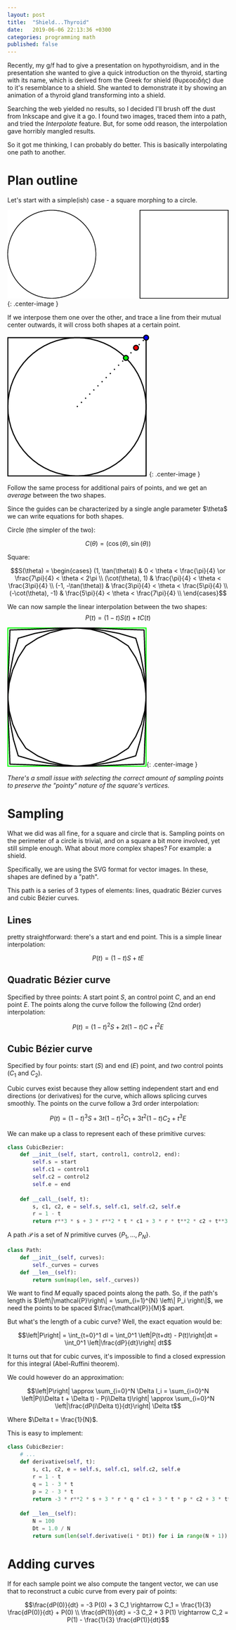 ```yaml
---
layout: post
title:  "Shield...Thyroid"
date:   2019-06-06 22:13:36 +0300
categories: programming math
published: false
---
```


Recently, my g/f had to give a presentation on hypothyroidism, and in the presentation she wanted to give a quick introduction on the thyroid, starting with its name, which is derived from the Greek for shield (θυρεοειδής) due to it's resemblance to a shield. She wanted to demonstrate it by showing an animation of a thyroid gland transforming into a shield.

Searching the web yielded no results, so I decided I'll brush off the dust from Inkscape and give it a go. I found two images, traced them into a path, and tried the _Interpolate_ feature. But, for some odd reason, the interpolation gave horribly mangled results.

So it got me thinking, I can probably do better. This is basically interpolating one path to another.

# Plan outline

Let's start with a simple(ish) case - a square morphing to a circle.

![Circle \& Square](/assets/interpolate/circle-and-square.png){: .center-image }

If we interpose them one over the other, and trace a line from their mutual center outwards, it will cross both shapes at a certain point.

![Circle on Square](/assets/interpolate/circle-on-square.png){: .center-image }

Follow the same process for additional pairs of points, and we get an _average_ between the two shapes.

Since the guides can be characterized by a single angle parameter $\theta\$ we can write equations for both shapes.

Circle (the simpler of the two):

$$C(\theta) = (\cos(\theta), \sin(\theta))$$

Square:

$$S(\theta) = \begin{cases}
(1, \tan(\theta)) & 0 < \theta < \frac{\pi}{4} \or \frac{7\pi}{4} < \theta < 2\pi \\
(\cot(\theta), 1) & \frac{\pi}{4} < \theta < \frac{3\pi}{4} \\
(-1, -\tan(\theta)) & \frac{3\pi}{4} < \theta < \frac{5\pi}{4} \\
(-\cot(\theta), -1) & \frac{5\pi}{4} < \theta < \frac{7\pi}{4} \\
\end{cases}$$

We can now sample the linear interpolation between the two shapes:
$$P(t) = \left(1-t\right)S(t) + t C(t)$$

![Circle + Square](/assets/interpolate/sampled-square.png){: .center-image }

_There's a small issue with selecting the correct amount of sampling points to preserve the "pointy" nature of the square's vertices._

# Sampling

What we did was all fine, for a square and circle that is. Sampling points on the perimeter of a circle is trivial, and on a square a bit more involved, yet still simple enough. What about more complex shapes? For example: a shield.
 
Specifically, we are using the SVG format for vector images. In these, shapes are defined by a "path".

This path is a series of 3 types of elements: lines, quadratic Bézier curves and cubic Bézier curves.

## Lines
pretty straightforward: there's a start and end point. This is a simple linear interpolation:

$$P(t) = (1-t) S + t E$$

## Quadratic Bézier curve

Specified by three points: A start point $S$, an control point $C$, and an end point $E$. The points along the curve follow the following (2nd order) interpolation:

$$P(t) = (1-t)^2 S + 2 t (1-t) C + t^2 E$$

## Cubic Bézier curve

Specified by four points: start ($S$) and end ($E$) point, and *two* control points ($C_1$ and $C_2$).

Cubic curves exist because they allow setting independent start and end directions (or derivatives) for the curve, which allows splicing curves smoothly. The points on the curve follow a 3rd order interpolation:

$$P(t) = (1-t)^3 S + 3 t (1-t) ^ 2 C_1 + 3 t^2 (1-t) C_2 + t^3 E$$

We can make up a class to represent each of these primitive curves:

```python
class CubicBezier:
    def __init__(self, start, control1, control2, end):
        self.s = start
        self.c1 = control1
        self.c2 = control2
        self.e = end

    def __call__(self, t):
        s, c1, c2, e = self.s, self.c1, self.c2, self.e
        r = 1 - t
        return r**3 * s + 3 * r**2 * t * c1 + 3 * r * t**2 * c2 + t**3 * e
```

A path $\mathcal{P}$ is a set of $N$ primitive curves $\left\lbrace P_1, ..., P_N \right\rbrace$.

```python
class Path:
    def __init__(self, curves):
        self._curves = curves
    def __len__(self):
        return sum(map(len, self._curves))
```

We want to find $M$ equally spaced points along the path. So, if the path's length is $\left\|\mathcal{P}\right\| = \sum_{i=1}^{N} \left\| P_i \right\|$, we need the points to be spaced $\frac{\mathcal{P}}{M}$ apart.

But what's the length of a cubic curve? Well, the exact equation would be:

$$\left|P\right| = \int_{t=0}^1 dl = \int_0^1 \left|P(t+dt) - P(t)\right|dt  = \int_0^1 \left|\frac{dP}{dt}\right| dt$$

It turns out that for cubic curves, it's impossible to find a closed expression for this integral (Abel-Ruffini theorem).

We could however do an approximation:

$$\left|P\right| \approx \sum_{i=0}^N \Delta l_i = \sum_{i=0}^N \left|P(i\Delta t + \Delta t) - P(i\Delta t)\right| \approx \sum_{i=0}^N \left|\frac{dP(i\Delta t)}{dt}\right| \Delta t$$

Where $\Delta t = \frac{1}{N}$.

This is easy to implement:

```python
class CubicBezier:
    # ...
    def derivative(self, t):
        s, c1, c2, e = self.s, self.c1, self.c2, self.e
        r = 1 - t
        q = 1 - 3 * t
        p = 2 - 3 * t
        return -3 * r**2 * s + 3 * r * q * c1 + 3 * t * p * c2 + 3 * t**2 * e

    def __len__(self):
        N = 100
        Dt = 1.0 / N
        return sum(len(self.derivative(i * Dt)) for i in range(N + 1))
```

# Adding curves

If for each sample point we also compute the tangent vector, we can use that to reconstruct a cubic curve from every pair of points:

$$\frac{dP(0)}{dt} = -3 P(0) + 3 C_1 \rightarrow C_1 = \frac{1}{3} \frac{dP(0)}{dt} + P(0) \\
\frac{dP(1)}{dt} = -3 C_2 + 3 P(1) \rightarrow C_2 = P(1) - \frac{1}{3} \frac{dP(1)}{dt}$$

